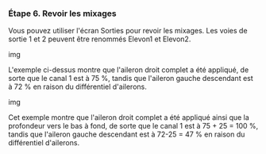 ### Étape 6. Revoir les mixages
Vous pouvez utiliser l'écran Sorties pour revoir les mixages. Les voies de sortie 1 et 2 peuvent être renommés Elevon1 et Elevon2.

img

L'exemple ci-dessus montre que l'aileron droit complet a été appliqué, de sorte que le canal 1 est à 75 %, tandis que l'aileron gauche descendant est à 72 % en raison du différentiel d'ailerons.

img

Cet exemple montre que l'aileron droit complet a été appliqué ainsi que la profondeur vers le bas à fond, de sorte que le canal 1 est à 75 + 25 = 100 %, tandis que l'aileron gauche descendant est à 72-25 = 47 % en raison du différentiel d'ailerons.